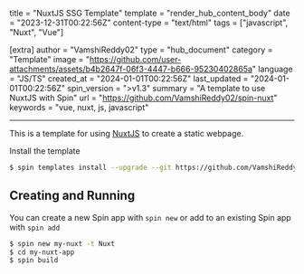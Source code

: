 title = "NuxtJS SSG Template"
template = "render_hub_content_body"
date = "2023-12-31T00:22:56Z"
content-type = "text/html"
tags = ["javascript", "Nuxt", "Vue"]

[extra]
author = "VamshiReddy02"
type = "hub_document"
category = "Template"
image = "https://github.com/user-attachments/assets/b4b2647f-06f3-4447-b666-95230402865a"
language = "JS/TS"
created_at = "2024-01-01T00:22:56Z"
last_updated = "2024-01-01T00:22:56Z"
spin_version = ">v1.3"
summary =  "A template to use NuxtJS with Spin"
url = "https://github.com/VamshiReddy02/spin-nuxt"
keywords = "vue, nuxt, js, javascript"

---

This is a template for using [NuxtJS](https://nuxt.com/docs/getting-started/introduction) to create a static webpage.

Install the template
```bash
$ spin templates install --upgrade --git https://github.com/VamshiReddy02/spin-nuxt
```

## Creating and Running
You can create a new Spin app with `spin new` or add to an existing Spin app with `spin add` 

```bash
$ spin new my-nuxt -t Nuxt
$ cd my-nuxt-app
$ spin build 
```